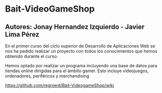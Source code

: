 # Bait-VideoGameShop
## Autores: Jonay Hernandez Izquierdo - Javier Lima Pérez

<p>En el primer curso del ciclo superior de Desarrollo de Aplicaciones Web
   se nos ha pedido realizar un proyecto con todos los conocimientos que hemos
   obtenido durante el curso.</p>
   
<p>Hemos optado por realizar un programa incluyendo una base de datos para tiendas
   online dirigidas para el ámbito gamer. Esto incluye videojuegos, ordenadores,
   periféricos y merchandising</p>
   
https://github.com/regnierd/Bait-VideogameShop/wiki
